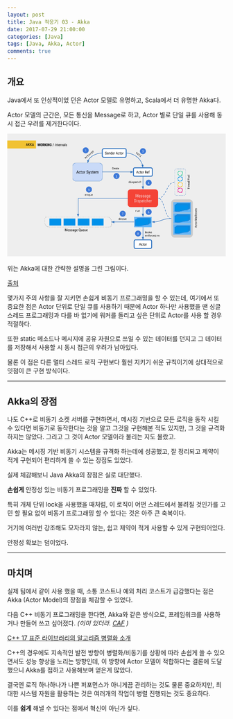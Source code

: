 ```yaml
---
layout: post
title: Java 적응기 03 - Akka
date: 2017-07-29 21:00:00
categories: [Java]
tags: [Java, Akka, Actor]
comments: true
---
```


## 개요

Java에서 또 인상적이었 던은 Actor 모델로 유명하고, Scala에서 더 유명한 Akka다.

Actor 모델의 근간은, 모든 통신을 Message로 하고, Actor 별로 단일 큐를 사용해 동시 접근 우려를 제거한다이다.

![akka-internals](/img/2017/akka-internals.png)

위는 Akka에 대한 간략한 설명을 그린 그림이다.

[출처](https://deepakpol.wordpress.com/2015/09/29/event-driven-and-reactive-architecture/)

몇가지 주의 사항을 잘 지키면 손쉽게 비동기 프로그래밍을 할 수 있는데, 여기에서 또 중요한 점은 Actor 단위로 단일 큐를 사용하기 때문에 Actor 하나만 사용했을 땐 싱글 스레드 프로그래밍과 다를 바 없기에 워커를 돌리고 싶은 단위로 Actor를 사용 할 경우 적절하다.

또한 static 메소드나 메시지에 공유 자원으로 쓰일 수 있는 데이터를 던지고 그 데이터를 저장해서 사용할 시 동시 접근의 우려가 남아있다.

물론 이 점은 다른 멀티 스레드 로직 구현보다 훨씬 지키기 쉬운 규칙이기에 상대적으로 잇점이 큰 구현 방식이다.

---

## Akka의 장점

나도 C++로 비동기 소켓 서버를 구현하면서, 메시징 기반으로 모든 로직을 동작 시킬 수 있다면 비동기로 동작한다는 것을 알고 그것을 구현해본 적도 있지만, 그 것을 규격화 하지는 않았다. 그리고 그 것이 Actor 모델이라 불리는 지도 몰랐고.

Akka는 메시징 기반 비동기 시스템을 규격화 하는데에 성공했고, 잘 정리되고 제약이 적게 구현되어 편리하게 쓸 수 있는 장점도 있었다.

실제 체감해보니 Java Akka의 장점은 실로 대단했다.

**손쉽게** 안정성 있는 비동기 프로그래밍을 **진짜** 할 수 있었다.

특히 개체 단위 lock을 사용했을 때처럼, 이 로직이 어떤 스레드에서 불려질 것인가를 고민 할 필요 없이 비동기 프로그래밍 할 수 있다는 것은 아주 큰 축복이다.

거기에 여러번 강조해도 모자라지 않는, 쉽고 제약이 적게 사용할 수 있게 구현되어있다.

안정성 확보는 덤이었다.

---

## 마치며

실제 팀에서 같이 사용 했을 때, 소통 코스트나 예외 처리 코스트가 급감했다는 점은 Akka (Actor Model)의 장점을 체감할 수 있었다.

다음 C++ 비동기 프로그래밍을 한다면, Akka와 같은 방식으로, 프레임워크를 사용하거나 만들어 쓰고 싶어졌다. *(이미 있더라. [CAF](https://actor-framework.org/) )*

[C++ 17 표준 라이브러리의 알고리즘 병렬화 소개](http://occamsrazr.net/tt/325?utm_source=feedburner&utm_medium=feed&utm_campaign=Feed%3A+occamsrazr%2Fblog+(%EB%A5%98%EA%B4%91%EC%9D%98+%EB%B2%88%EC%97%AD+%EC%9D%B4%EC%95%BC%EA%B8%B0))

C++의 경우에도 지속적인 발전 방향이 병렬화/비동기를 상황에 따라 손쉽게 쓸 수 있으면서도 성능 향상을 노리는 방향인데, 이 방향에 Actor 모델이 적합하다는 결론에 도달했으니 Akka를 접하고 사용해보며 얻은게 많았다.

결국엔 로직 하나하나가 나쁜 퍼포먼스가 아니게끔 관리하는 것도 물론 중요하지만, 최대한 시스템 자원을 활용하는 것은 여러개의 작업이 병렬 진행되는 것도 중요하다.

이를 **쉽게** 해낼 수 있다는 점에서 혁신이 아닌가 싶다.